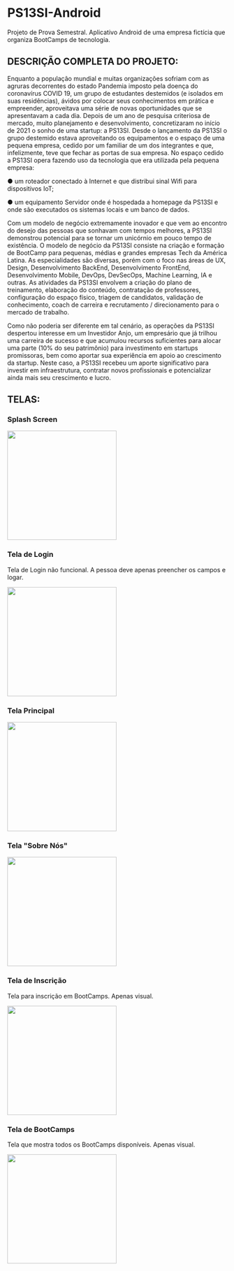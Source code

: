 # PS13SI-Android
Projeto de Prova Semestral. Aplicativo Android de uma empresa fictícia que organiza BootCamps de tecnologia.

## DESCRIÇÃO COMPLETA DO PROJETO:
Enquanto a população mundial e muitas organizações sofriam com as agruras decorrentes do estado Pandemia imposto pela doença do coronavírus COVID 19, um grupo de estudantes destemidos (e isolados em suas residências), ávidos por colocar seus conhecimentos em prática e empreender, aproveitava uma série de novas oportunidades que se apresentavam a cada dia. Depois de um ano de pesquisa criteriosa de mercado, muito planejamento e desenvolvimento, concretizaram no início de 2021 o sonho de uma startup: a PS13SI. Desde o lançamento da PS13SI o grupo destemido estava aproveitando os equipamentos e o espaço de uma pequena empresa, cedido por um familiar de um dos integrantes e que, infelizmente, teve que fechar as portas de sua empresa. No espaço cedido a PS13SI opera fazendo uso da tecnologia que era utilizada pela pequena empresa:

● um roteador conectado à Internet e que distribui sinal Wifi para dispositivos IoT;

● um equipamento Servidor onde é hospedada a homepage da PS13SI e onde são executados os sistemas locais e um banco de dados.

Com um modelo de negócio extremamente inovador e que vem ao encontro do desejo das pessoas que sonhavam com tempos melhores, a PS13SI demonstrou potencial para se tornar um unicórnio em pouco tempo de existência. O modelo de negócio da PS13SI consiste na criação e formação de BootCamp para pequenas, médias e grandes empresas Tech da América Latina. As especialidades são diversas, porém com o foco nas áreas de UX, Design, Desenvolvimento BackEnd, Desenvolvimento FrontEnd, Desenvolvimento Mobile, DevOps, DevSecOps, Machine Learning, IA e outras. As atividades da PS13SI envolvem a criação do plano de treinamento, elaboração do conteúdo, contratação de professores, configuração do espaço físico, triagem de candidatos, validação de conhecimento, coach de carreira e recrutamento / direcionamento para o mercado de trabalho.

Como não poderia ser diferente em tal cenário, as operações da PS13SI despertou interesse em um Investidor Anjo, um empresário que já trilhou uma carreira de sucesso e que acumulou recursos suficientes para alocar uma parte (10% do seu patrimônio) para investimento em startups promissoras, bem como aportar sua experiência em apoio ao crescimento da startup. Neste caso, a PS13SI recebeu um aporte significativo para investir em infraestrutura, contratar novos profissionais e potencializar ainda mais seu crescimento e lucro.


## TELAS:


### Splash Screen
<img src="https://github.com/MarcosLopes99/PS13SI-Android/blob/master/git_images/splash.png" width="250">


### Tela de Login
Tela de Login não funcional. A pessoa deve apenas preencher os campos e logar.

<img src="https://github.com/MarcosLopes99/PS13SI-Android/blob/master/git_images/login.png" width="250">


### Tela Principal
<img src="https://github.com/MarcosLopes99/PS13SI-Android/blob/master/git_images/main.png" width="250">


### Tela "Sobre Nós"
<img src="https://github.com/MarcosLopes99/PS13SI-Android/blob/master/git_images/about_us.png" width="250">


### Tela de Inscrição
Tela para inscrição em BootCamps. Apenas visual.

<img src="https://github.com/MarcosLopes99/PS13SI-Android/blob/master/git_images/bootcamp_reg.png" width="250">


### Tela de BootCamps
Tela que mostra todos os BootCamps disponíveis. Apenas visual.

<img src="https://github.com/MarcosLopes99/PS13SI-Android/blob/master/git_images/bootcamps.png" width="250">

